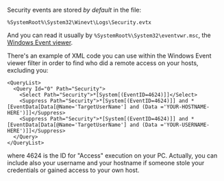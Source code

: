 Security events are stored *by default* in the file:
```
%SystemRoot%\System32\Winevt\Logs\Security.evtx
```
And you can read it usually by `%SystemRoot%\System32\eventvwr.msc`, the [Windows Event viewer](https://en.wikipedia.org/wiki/Event_Viewer).

There's an example of XML code you can use within the Windows Event viewer filter in order to find who did a remote access on your hosts, excluding you:
```
<QueryList>
  <Query Id="0" Path="Security">
    <Select Path="Security">*[System[(EventID=4624)]]</Select>
    <Suppress Path="Security">*[System[(EventID=4624)]] and *[EventData[Data[@Name='TargetUserName'] and (Data ='YOUR-HOSTNAME-HERE')]]</Suppress>
    <Suppress Path="Security">*[System[(EventID=4624)]] and *[EventData[Data[@Name='TargetUserName'] and (Data ='YOUR-USERNAME-HERE')]]</Suppress>
  </Query>
</QueryList>
```
where 4624 is the ID for "Access" execution on your PC.
Actually, you can include also your username and your hostname if someone stole your credentials or gained access to your own host.

